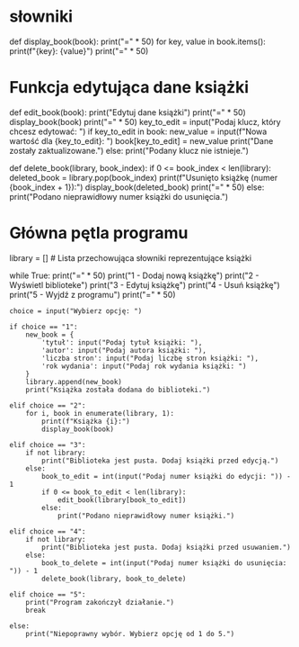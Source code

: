 # słowniki
 def display_book(book):
     print("=" * 50)
     for key, value in book.items():
        print(f"{key}: {value}")
     print("=" * 50)

# Funkcja edytująca dane książki
def edit_book(book):
     print("Edytuj dane książki")
     print("=" * 50)
     display_book(book)
     print("=" * 50)
     key_to_edit = input("Podaj klucz, który chcesz edytować: ")
     if key_to_edit in book:
         new_value = input(f"Nowa wartość dla {key_to_edit}: ")
         book[key_to_edit] = new_value
         print("Dane zostały zaktualizowane.")
     else:
         print("Podany klucz nie istnieje.")

def delete_book(library, book_index):
    if 0 <= book_index < len(library):
        deleted_book = library.pop(book_index)
        print(f"Usunięto książkę (numer {book_index + 1}):")
        display_book(deleted_book)
        print("=" * 50)
    else:
        print("Podano nieprawidłowy numer książki do usunięcia.")

# Główna pętla programu
library = []  # Lista przechowująca słowniki reprezentujące książki

while True:
    print("=" * 50)
    print("1 - Dodaj nową książkę")
    print("2 - Wyświetl biblioteke")
    print("3 - Edytuj książkę")
    print("4 - Usuń książkę")
    print("5 - Wyjdź z programu")
    print("=" * 50)

    choice = input("Wybierz opcję: ")

    if choice == "1":
        new_book = {
            'tytuł': input("Podaj tytuł książki: "),
            'autor': input("Podaj autora książki: "),
            'liczba stron': input("Podaj liczbę stron książki: "),
            'rok wydania': input("Podaj rok wydania książki: ")
        }
        library.append(new_book)
        print("Książka została dodana do biblioteki.")

    elif choice == "2":
        for i, book in enumerate(library, 1):
            print(f"Książka {i}:")
            display_book(book)

    elif choice == "3":
        if not library:
            print("Biblioteka jest pusta. Dodaj książki przed edycją.")
        else:
            book_to_edit = int(input("Podaj numer książki do edycji: ")) - 1
            if 0 <= book_to_edit < len(library):
                edit_book(library[book_to_edit])
            else:
                print("Podano nieprawidłowy numer książki.")

    elif choice == "4":
        if not library:
            print("Biblioteka jest pusta. Dodaj książki przed usuwaniem.")
        else:
            book_to_delete = int(input("Podaj numer książki do usunięcia: ")) - 1
            delete_book(library, book_to_delete)

    elif choice == "5":
        print("Program zakończył działanie.")
        break

    else:
        print("Niepoprawny wybór. Wybierz opcję od 1 do 5.")
